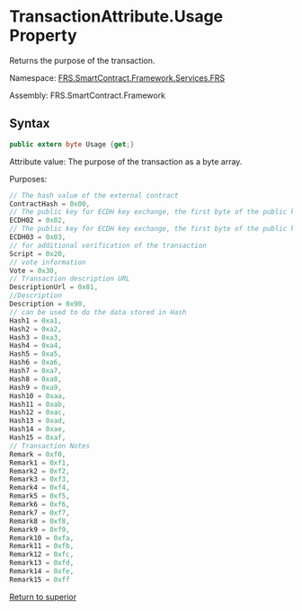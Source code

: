 # TransactionAttribute.Usage Property

Returns the purpose of the transaction.

Namespace: [FRS.SmartContract.Framework.Services.FRS](../../FRS.md)

Assembly: FRS.SmartContract.Framework

## Syntax

```c#
public extern byte Usage {get;}
```

Attribute value: The purpose of the transaction as a byte array.

Purposes:

```c#
// The hash value of the external contract
ContractHash = 0x00,
// The public key for ECDH key exchange, the first byte of the public key is 0x02
ECDH02 = 0x02,
// The public key for ECDH key exchange, the first byte of the public key is 0x03
ECDH03 = 0x03,
// for additional verification of the transaction
Script = 0x20,
// vote information
Vote = 0x30,
// Transaction description URL
DescriptionUrl = 0x81,
//Description
Description = 0x90,
// can be used to do the data stored in Hash
Hash1 = 0xa1,
Hash2 = 0xa2,
Hash3 = 0xa3,
Hash4 = 0xa4,
Hash5 = 0xa5,
Hash6 = 0xa6,
Hash7 = 0xa7,
Hash8 = 0xa8,
Hash9 = 0xa9,
Hash10 = 0xaa,
Hash11 = 0xab,
Hash12 = 0xac,
Hash13 = 0xad,
Hash14 = 0xae,
Hash15 = 0xaf,
// Transaction Notes
Remark = 0xf0,
Remark1 = 0xf1,
Remark2 = 0xf2,
Remark3 = 0xf3,
Remark4 = 0xf4,
Remark5 = 0xf5,
Remark6 = 0xf6,
Remark7 = 0xf7,
Remark8 = 0xf8,
Remark9 = 0xf9,
Remark10 = 0xfa,
Remark11 = 0xfb,
Remark12 = 0xfc,
Remark13 = 0xfd,
Remark14 = 0xfe,
Remark15 = 0xff
```



[Return to superior](../TransactionAttribute.md)
